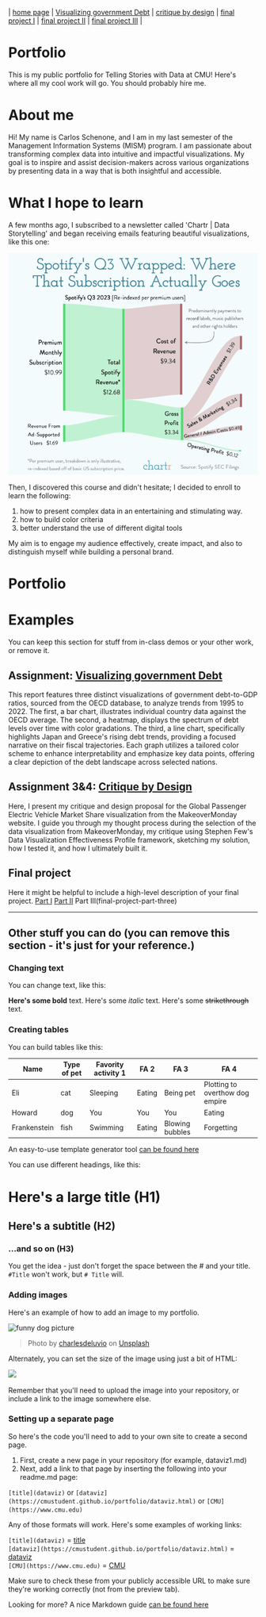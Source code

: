 | [home page](README.md) | [Visualizing government Debt](dataviz2.md) | [critique by design](critique-by-design) | [final project I](final-project-part-one) | [final project II](final-project-part-two) | [final project III](final-project-part-three) |

# Portfolio
This is my public portfolio for Telling Stories with Data at CMU!  Here's where all my cool work will go.  You should probably hire me. 

# About me
Hi! My name is Carlos Schenone, and I am in my last semester of the Management Information Systems (MISM) program. I am passionate about transforming complex data into intuitive and impactful visualizations. My goal is to inspire and assist decision-makers across various organizations by presenting data in a way that is both insightful and accessible.

# What I hope to learn
A few months ago, I subscribed to a newsletter called 'Chartr | Data Storytelling' and began receiving emails featuring beautiful visualizations, like this one:

![Alt text](chartR_Spotify.png)

Then, I discovered this course and didn't hesitate; I decided to enroll to learn the following:

1. how to present complex data in an entertaining and stimulating way.
2. how to build color criteria
3. better understand the use of different digital tools

My aim is to engage my audience effectively, create impact, and also to distinguish myself while building a personal brand.

# Portfolio

# Examples
You can keep this section for stuff from in-class demos or your other work, or remove it. 

## Assignment: [Visualizing government Debt](dataviz2)
This report features three distinct visualizations of government debt-to-GDP ratios, sourced from the OECD database, to analyze trends from 1995 to 2022. The first, a bar chart, illustrates individual country data against the OECD average. The second, a heatmap, displays the spectrum of debt levels over time with color gradations. The third, a line chart, specifically highlights Japan and Greece's rising debt trends, providing a focused narrative on their fiscal trajectories. Each graph utilizes a tailored color scheme to enhance interpretability and emphasize key data points, offering a clear depiction of the debt landscape across selected nations. 

## Assignment 3&4: [Critique by Design](critique-by-design)
Here, I present my critique and design proposal for the Global Passenger Electric Vehicle Market Share visualization from the MakeoverMonday website. I guide you through my thought process during the selection of the data visualization from MakeoverMonday, my critique using Stephen Few's Data Visualization Effectiveness Profile framework, sketching my solution, how I tested it, and how I ultimately built it.

## Final project
Here it might be helpful to include a high-level description of your final project. 
[Part I](final-project-part-one)
[Part II](final-project-part-two)
Part III(final-project-part-three)

---
## Other stuff you can do (you can remove this section - it's just for your reference.)

### Changing text

You can change text, like this: 

**Here's some bold** text.  Here's some *italic* text. Here's some ~~strikethrough~~ text. 

### Creating tables

You can build tables like this: 

| Name         | Type of pet | Favority activity 1 | FA 2   | FA 3            | FA 4                                |
|--------------|-------------|---------------------|--------|-----------------|-------------------------------------|
| Eli          | cat         | Sleeping            | Eating | Being pet       | Plotting to overthow dog empire     |
| Howard       | dog         | You                 | You    | You             | Eating                              |
| Frankenstein | fish        | Swimming            | Eating | Blowing bubbles | Forgetting                          |

An easy-to-use template generator tool [can be found here](https://www.tablesgenerator.com/markdown_tables)

You can use different headings, like this: 

# Here's a large title (H1)
## Here's a subtitle (H2)
### ...and so on (H3)
You get the idea - just don't forget the space between the # and your title.  `#Title` won't work, but `# Title` will. 

### Adding images

Here's an example of how to add an image to my portfolio.  

![funny dog picture](funny-dog-unsplash.jpg)
> Photo by <a href="https://unsplash.com/pt-br/@charlesdeluvio?utm_source=unsplash&utm_medium=referral&utm_content=creditCopyText">charlesdeluvio</a> on <a href="https://unsplash.com/photos/K4mSJ7kc0As?utm_source=unsplash&utm_medium=referral&utm_content=creditCopyText">Unsplash</a>
  

Alternately, you can set the size of the image using just a bit of HTML: 

<img src="funny-dog-unsplash.jpg" width="200"/>

Remember that you'll need to upload the image into your repository, or include a link to the image somewhere else.  

### Setting up a separate page

So here's the code you'll need to add to your own site to create a second page. 

1. First, create a new page in your repository (for example, dataviz1.md)
2. Next, add a link to that page by inserting the following into your readme.md page:

`[title](dataviz)` or `[dataviz](https://cmustudent.github.io/portfolio/dataviz.html)` or `[CMU](https://www.cmu.edu)`

Any of those formats will work. Here's some examples of working links: 

`[title](dataviz)` = [title](dataviz)  
`[dataviz](https://cmustudent.github.io/portfolio/dataviz.html)` = [dataviz](https://cmustudent.github.io/portfolio/dataviz.html)  
`[CMU](https://www.cmu.edu)` = [CMU](https://www.cmu.edu)   

Make sure to check these from your publicly accessible URL to make sure they're working correctly (not from the preview tab). 

Looking for more?  A nice Markdown guide [can be found here](https://www.markdownguide.org/cheat-sheet/)
